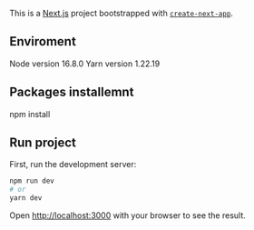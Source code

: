 This is a [Next.js](https://nextjs.org/) project bootstrapped with [`create-next-app`](https://github.com/vercel/next.js/tree/canary/packages/create-next-app).

## Enviroment

Node version 16.8.0
Yarn version 1.22.19

## Packages installemnt

npm install

## Run project

First, run the development server:

```bash
npm run dev
# or
yarn dev
```

Open [http://localhost:3000](http://localhost:3000) with your browser to see the result.



